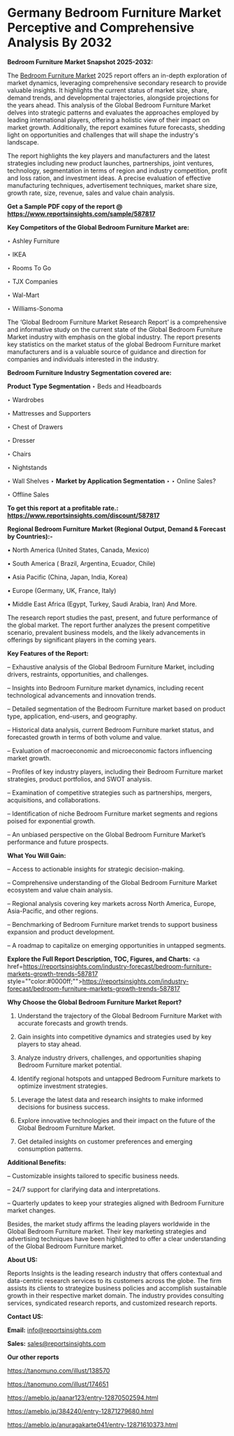 # Germany Bedroom Furniture Market Perceptive and Comprehensive Analysis By 2032

<strong>Bedroom Furniture Market Snapshot 2025-2032:</strong>

The <a href=https://www.reportsinsights.com/sample/587817>Bedroom Furniture Market</a> 2025 report offers an in-depth exploration of market dynamics, leveraging comprehensive secondary research to provide valuable insights. It highlights the current status of market size, share, demand trends, and developmental trajectories, alongside projections for the years ahead. This analysis of the Global Bedroom Furniture Market delves into strategic patterns and evaluates the approaches employed by leading international players, offering a holistic view of their impact on market growth. Additionally, the report examines future forecasts, shedding light on opportunities and challenges that will shape the industry's landscape.

The report highlights the key players and manufacturers and the latest strategies including new product launches, partnerships, joint ventures, technology, segmentation in terms of region and industry competition, profit and loss ration, and investment ideas. A precise evaluation of effective manufacturing techniques, advertisement techniques, market share size, growth rate, size, revenue, sales and value chain analysis.

<strong>Get a Sample PDF copy of the report @ <a href=https://www.reportsinsights.com/sample/587817 style=color:#0000ff;>https://www.reportsinsights.com/sample/587817</a></strong>

<strong>Key Competitors of the Global Bedroom Furniture Market are:</strong>

‣ Ashley Furniture

‣ IKEA

‣ Rooms To Go

‣ TJX Companies

‣ Wal-Mart

‣ Williams-Sonoma

The ‘Global Bedroom Furniture Market Research Report’ is a comprehensive and informative study on the current state of the Global Bedroom Furniture Market industry with emphasis on the global industry. The report presents key statistics on the market status of the global Bedroom Furniture market manufacturers and is a valuable source of guidance and direction for companies and individuals interested in the industry.

<strong>Bedroom Furniture Industry Segmentation covered are:</strong>

<strong>Product Type Segmentation</strong>
‣
Beds and Headboards

‣ Wardrobes

‣ Mattresses and Supporters

‣ Chest of Drawers

‣ Dresser

‣ Chairs

‣ Nightstands

‣ Wall Shelves
‣ 
<strong>Market by Application Segmentation</strong>
‣
‣  Online Sales?

‣ Offline Sales

<strong>To get this report at a profitable rate.: <a href=https://www.reportsinsights.com/discount/587817 style=color:#0000ff;>https://www.reportsinsights.com/discount/587817</a></strong>

<strong>Regional Bedroom Furniture Market (Regional Output, Demand &amp; Forecast by Countries):-</strong>

• North America (United States, Canada, Mexico)

• South America ( Brazil, Argentina, Ecuador, Chile)

• Asia Pacific (China, Japan, India, Korea)

• Europe (Germany, UK, France, Italy)

• Middle East Africa (Egypt, Turkey, Saudi Arabia, Iran) And More.

The research report studies the past, present, and future performance of the global market. The report further analyzes the present competitive scenario, prevalent business models, and the likely advancements in offerings by significant players in the coming years.

<strong>Key Features of the Report:</strong>

– Exhaustive analysis of the Global Bedroom Furniture Market, including drivers, restraints, opportunities, and challenges.

– Insights into Bedroom Furniture market dynamics, including recent technological advancements and innovation trends.

– Detailed segmentation of the Bedroom Furniture market based on product type, application, end-users, and geography.

– Historical data analysis, current Bedroom Furniture market status, and forecasted growth in terms of both volume and value.

– Evaluation of macroeconomic and microeconomic factors influencing market growth.

– Profiles of key industry players, including their Bedroom Furniture market strategies, product portfolios, and SWOT analysis.

– Examination of competitive strategies such as partnerships, mergers, acquisitions, and collaborations.

– Identification of niche Bedroom Furniture market segments and regions poised for exponential growth.

– An unbiased perspective on the Global Bedroom Furniture Market’s performance and future prospects.

<strong>What You Will Gain:</strong>

– Access to actionable insights for strategic decision-making.

– Comprehensive understanding of the Global Bedroom Furniture Market ecosystem and value chain analysis.

– Regional analysis covering key markets across North America, Europe, Asia-Pacific, and other regions.

– Benchmarking of Bedroom Furniture market trends to support business expansion and product development.

– A roadmap to capitalize on emerging opportunities in untapped segments.

<strong>Explore the Full Report Description, TOC, Figures, and Charts:</strong>
<a href=https://reportsinsights.com/industry-forecast/bedroom-furniture-markets-growth-trends-587817 style=""color:#0000ff;"">https://reportsinsights.com/industry-forecast/bedroom-furniture-markets-growth-trends-587817</a>

<strong>Why Choose the Global Bedroom Furniture Market Report?</strong>

1. Understand the trajectory of the Global Bedroom Furniture Market with accurate forecasts and growth trends.

2. Gain insights into competitive dynamics and strategies used by key players to stay ahead.

3. Analyze industry drivers, challenges, and opportunities shaping Bedroom Furniture market potential.

4. Identify regional hotspots and untapped Bedroom Furniture markets to optimize investment strategies.

5. Leverage the latest data and research insights to make informed decisions for business success.

6. Explore innovative technologies and their impact on the future of the Global Bedroom Furniture Market.

7. Get detailed insights on customer preferences and emerging consumption patterns.

<strong>Additional Benefits:</strong>

– Customizable insights tailored to specific business needs.

– 24/7 support for clarifying data and interpretations.

– Quarterly updates to keep your strategies aligned with Bedroom Furniture market changes.

Besides, the market study affirms the leading players worldwide in the Global Bedroom Furniture market. Their key marketing strategies and advertising techniques have been highlighted to offer a clear understanding of the Global Bedroom Furniture market.

<strong><strong>About US</strong>:</strong>

Reports Insights is the leading research industry that offers contextual and data-centric research services to its customers across the globe. The firm assists its clients to strategize business policies and accomplish sustainable growth in their respective market domain. The industry provides consulting services, syndicated research reports, and customized research reports.

<strong>Contact US:</strong>

<p class=><b>Email:</b> <a href=mailto:info@reportsinsights.com>info@reportsinsights.com</a></p>
<p class=><b>Sales:</b> <a href=mailto:sales@reportsinsights.com>sales@reportsinsights.com</a></p>

<strong>Our other reports</strong>

<a href=https://tanomuno.com/illust/138570>https://tanomuno.com/illust/138570</a>

<a href=https://tanomuno.com/illust/174651>https://tanomuno.com/illust/174651</a>

<a href=https://ameblo.jp/aanar123/entry-12870502594.html>https://ameblo.jp/aanar123/entry-12870502594.html</a>

<a href=https://ameblo.jp/384240/entry-12871279680.html>https://ameblo.jp/384240/entry-12871279680.html</a>

<a href=https://ameblo.jp/anuragakarte041/entry-12871610373.html>https://ameblo.jp/anuragakarte041/entry-12871610373.html</a>
